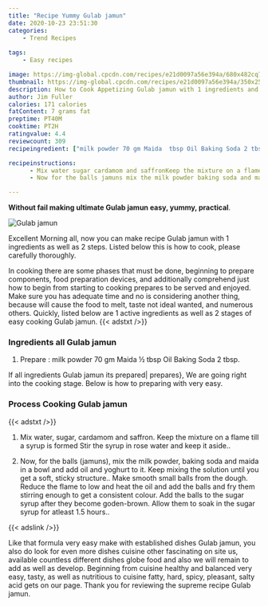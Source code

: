 ```yaml
---
title: "Recipe Yummy Gulab jamun"
date: 2020-10-23 23:51:30
categories:
    - Trend Recipes
    
tags:
    - Easy recipes

image: https://img-global.cpcdn.com/recipes/e21d0097a56e394a/680x482cq70/gulab-jamun-recipe-main-photo.jpg
thumbnail: https://img-global.cpcdn.com/recipes/e21d0097a56e394a/350x250cq70/gulab-jamun-recipe-main-photo.jpg
description: How to Cook Appetizing Gulab jamun with 1 ingredients and 2 stages of easy cooking.
author: Jim Fuller
calories: 171 calories
fatContent: 7 grams fat
preptime: PT40M
cooktime: PT2H
ratingvalue: 4.4
reviewcount: 309
recipeingredient: ["milk powder 70 gm Maida  tbsp Oil Baking Soda 2 tbsp"]

recipeinstructions: 
      - Mix water sugar cardamom and saffronKeep the mixture on a flame till a syrup is formedStir the syrup in rose water and keep it aside 
      - Now for the balls jamuns mix the milk powder baking soda and maida in a bowl and add oil and yoghurt to itKeep mixing the solution until you get a soft sticky structureMake smooth small balls from the doughReduce the flame to low and heat the oil and add the balls and fry them stirring enough to get a consistent colourAdd the balls to the sugar syrup after they become godenbrownAllow them to soak in the sugar syrup for atleast 15 hours

---
```




**Without fail making ultimate Gulab jamun easy, yummy, practical**. 


![Gulab jamun](https://img-global.cpcdn.com/recipes/e21d0097a56e394a/680x482cq70/gulab-jamun-recipe-main-photo.jpg "Gulab jamun")




Excellent Morning all, now you can make recipe Gulab jamun with 1 ingredients as well as 2 steps. Listed below this is how to cook, please carefully thoroughly.

In cooking there are some phases that must be done, beginning to prepare components, food preparation devices, and additionally comprehend just how to begin from starting to cooking prepares to be served and enjoyed. Make sure you has adequate time and no is considering another thing, because will cause the food to melt, taste not ideal wanted, and numerous others. Quickly, listed below are 1 active ingredients as well as 2 stages of easy cooking Gulab jamun.
{{< adstxt />}}

### Ingredients all Gulab jamun


1. Prepare  : milk powder 70 gm Maida ½ tbsp Oil Baking Soda 2 tbsp.



If all ingredients Gulab jamun its prepared| prepares}, We are going right into the cooking stage. Below is how to preparing with very easy.

### Process Cooking Gulab jamun

{{< adstxt />}}


1. Mix water, sugar, cardamom and saffron.
Keep the mixture on a flame till a syrup is formed
Stir the syrup in rose water and keep it aside..



1. Now, for the balls (jamuns), mix the milk powder, baking soda and maida in a bowl and add oil and yoghurt to it.
Keep mixing the solution until you get a soft, sticky structure..
Make smooth small balls from the dough.
Reduce the flame to low and heat the oil and add the balls and fry them stirring enough to get a consistent colour.
Add the balls to the sugar syrup after they become goden-brown.
Allow them to soak in the sugar syrup for atleast 1.5 hours..





{{< adslink />}}

Like that formula very easy make with established dishes Gulab jamun, you also do look for even more dishes cuisine other fascinating on site us, available countless different dishes globe food and also we will remain to add as well as develop. Beginning from cuisine healthy and balanced very easy, tasty, as well as nutritious to cuisine fatty, hard, spicy, pleasant, salty acid gets on our page. Thank you for reviewing the supreme recipe Gulab jamun.
